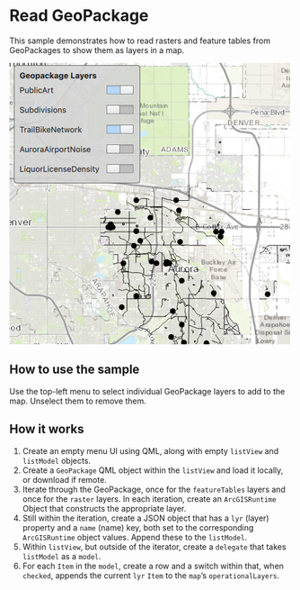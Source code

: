 # Read GeoPackage

This sample demonstrates how to read rasters and feature tables from
GeoPackages to show them as layers in a map.

![](screenshot.png)

## How to use the sample

Use the top-left menu to select individual GeoPackage layers to add to
the map. Unselect them to remove them.

## How it works

1.  Create an empty menu UI using QML, along with empty `listView` and
    `listModel` objects.
2.  Create a `GeoPackage` QML object within the `listView` and load it
    locally, or download if remote.
3.  Iterate through the GeoPackage, once for the `featureTables` layers
    and once for the `raster` layers. In each iteration, create an
    `ArcGISRuntime` Object that constructs the appropriate layer.
4.  Still within the iteration, create a JSON object that has a `lyr`
    (layer) property and a `name` (name) key, both set to the
    corresponding `ArcGISRuntime` object values. Append these to the
    `listModel`.
5.  Within `listView`, but outside of the iterator, create a `delegate`
    that takes `listModel` as a `model`.
6.  For each `Item` in the `model`, create a row and a switch within
    that, when `checked`, appends the current `lyr` `Item` to the
    `map`’s `operationalLayers`.

